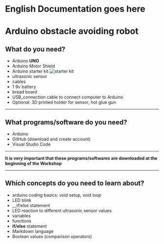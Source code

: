 # English Documentation goes here

# **Arduino obstacle avoiding robot** 
## **What do you need?**
* Arduino __UNO__
* Arduino Motor Shield
* Arduino starter kit ![starter kit](https://static.electronicsweekly.com/wp-content/uploads/2017/09/29120059/Robot-car-through-Amazon.jpg)
* ultrasonic sensor
* cables
* 1 9v battery
* bread board
* USB_connection cable to connect computer to Arduino
* Optional: 3D printed holder for sensor, hot glue gun

___
## **What programs/software do you need?**
* Arduino
* GitHub (download and create account)
* Visual Studio Code
___
__It is very important that these programs/softwares are downloaded at the beginning of the Workshop__
___
## **Which concepts do you need to learn about?**
* arduino coding basics: void setup, void loop
* LED blink 
* __if/else statement
* LED reaction to different ultrasonic sensor values
* variables
* functions
* __if/else__ statement
* Markdown language
* Boolean values (comparison operators)